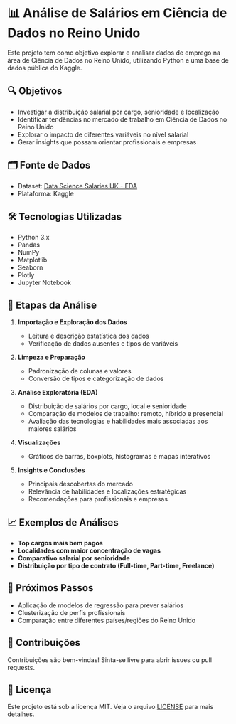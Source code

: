 # 📊 Análise de Salários em Ciência de Dados no Reino Unido

Este projeto tem como objetivo explorar e analisar dados de emprego na área de Ciência de Dados no Reino Unido, utilizando Python e uma base de dados pública do Kaggle.

## 🔍 Objetivos

- Investigar a distribuição salarial por cargo, senioridade e localização
- Identificar tendências no mercado de trabalho em Ciência de Dados no Reino Unido
- Explorar o impacto de diferentes variáveis no nível salarial
- Gerar insights que possam orientar profissionais e empresas

## 🗂️ Fonte de Dados

- Dataset: [Data Science Salaries UK - EDA](https://www.kaggle.com/code/emreksz/data-science-salaries-uk-eda?scriptVersionId=193651961&cellId=7)
- Plataforma: Kaggle

## 🛠️ Tecnologias Utilizadas

- Python 3.x
- Pandas
- NumPy
- Matplotlib
- Seaborn
- Plotly
- Jupyter Notebook

## 🧪 Etapas da Análise

1. **Importação e Exploração dos Dados**
   - Leitura e descrição estatística dos dados
   - Verificação de dados ausentes e tipos de variáveis

2. **Limpeza e Preparação**
   - Padronização de colunas e valores
   - Conversão de tipos e categorização de dados

3. **Análise Exploratória (EDA)**
   - Distribuição de salários por cargo, local e senioridade
   - Comparação de modelos de trabalho: remoto, híbrido e presencial
   - Avaliação das tecnologias e habilidades mais associadas aos maiores salários

4. **Visualizações**
   - Gráficos de barras, boxplots, histogramas e mapas interativos

5. **Insights e Conclusões**
   - Principais descobertas do mercado
   - Relevância de habilidades e localizações estratégicas
   - Recomendações para profissionais e empresas

## 📈 Exemplos de Análises

- **Top cargos mais bem pagos**
- **Localidades com maior concentração de vagas**
- **Comparativo salarial por senioridade**
- **Distribuição por tipo de contrato (Full-time, Part-time, Freelance)**

## 📌 Próximos Passos

- Aplicação de modelos de regressão para prever salários
- Clusterização de perfis profissionais
- Comparação entre diferentes países/regiões do Reino Unido

## 🤝 Contribuições

Contribuições são bem-vindas! Sinta-se livre para abrir issues ou pull requests.

## 📄 Licença

Este projeto está sob a licença MIT. Veja o arquivo [LICENSE](LICENSE) para mais detalhes.


